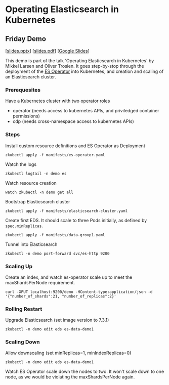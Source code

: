 # Operating Elasticsearch in Kubernetes

## Friday Demo

[[slides.pptx](slides.pptx)] [[slides.pdf](slides.pdf)] [[Google Slides](https://docs.google.com/presentation/d/1RTgNHIbHmPUccfjyn4X44xwMc0i_-u92r6G-mYRCGNM/present)]

This demo is part of the talk 'Operating Elasticsearch in Kubernetes' by Mikkel Larsen and Oliver Trosien. It goes step-by-stop through the deployment of the [ES Operator](https://github.com/zalando-incubator/es-operator) into Kubernetes, and creation and scaling of an Elasticsearch cluster.

### Prerequesites

Have a Kubernetes cluster with two operator roles

* operator (needs access to kubernetes APIs, and priviledged container permissions)
* cdp (needs cross-namespace access to kubernetes APIs)


### Steps

Install custom resource definitions and ES Operator as Deployment

```
zkubectl apply -f manifests/es-operator.yaml
```

Watch the logs

```
zkubectl logtail -n demo es
```

Watch resource creation

```
watch zkubectl -n demo get all
```

Bootstrap Elasticsearch cluster

```
zkubectl apply -f manifests/elasticsearch-cluster.yaml
```

Create first EDS. It should scale to three Pods initially, as defined by `spec.minReplicas`.

```
zkubectl apply -f manifests/data-group1.yaml
```

Tunnel into Elasticsearch

```
zkubectl -n demo port-forward svc/es-http 9200
```

### Scaling Up

Create an index, and watch es-operator scale up to meet the maxShardsPerNode requirement.

```
curl -XPUT localhost:9200/demo -HContent-type:application/json -d '{"number_of_shards":21, "number_of_replicas":2}'
```

### Rolling Restart

Upgrade Elasticsearch (set image version to 7.3.1)

```
zkubectl -n demo edit eds es-data-demo1
```

### Scaling Down

Allow downscaling (set minReplicas=1, minIndexReplicas=0)

```
zkubectl -n demo edit eds es-data-demo1
```

Watch ES Operator scale down the nodes to two. It won't scale down to one node, as we would be violating the maxShardsPerNode again.

